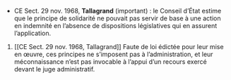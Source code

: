 - CE Sect. 29 nov. 1968, **Tallagrand** (important) : le Conseil d’État estime que le principe de solidarité ne pouvait pas servir de base à une action en indemnité en l’absence de dispositions législatives qui en assurent l’application.

1. [[CE Sect. 29 nov. 1968, Tallagrand]] Faute de loi édictée pour leur mise en œuvre, ces principes ne s’imposent pas à l’administration, et leur méconnaissance n’est pas invocable à l’appui d’un recours exercé devant le juge administratif.